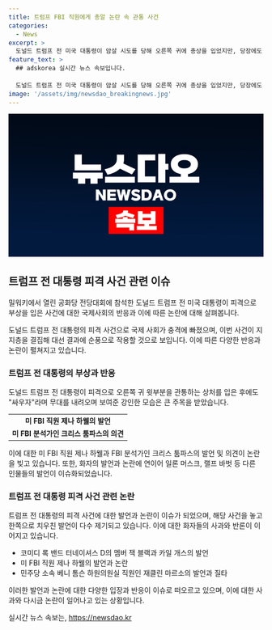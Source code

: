 ```yaml
---
title: 트럼프 FBI 직원에게 총알 논란 속 관통 사건
categories:
  - News
excerpt: >
  도널드 트럼프 전 미국 대통령이 암살 시도를 당해 오른쪽 귀에 총상을 입었지만, 당장에도 무대에서 단상을 내려내며 싸우자라고 외쳤다. 사건 이후 국제 사회의 충격과 함께, 트럼프 지지층을 결집시키며 대선 결과에 영향을 미칠 것으로 보인다는 관측이 나왔다. FBI 직원의 폭언과 총기 규제에 대한 발언으로 논란이 일기도 했다. 암살 시도에 대한 비난과 사과가 이어졌지만, 이 사건이 정치적인 갈등을 촉발시키고 있다.
feature_text: >
  ## adskorea 실시간 뉴스 속보입니다.

  도널드 트럼프 전 미국 대통령이 암살 시도를 당해 오른쪽 귀에 총상을 입었지만, 당장에도 무대에서 단상을 내려내며 싸우자라고 외쳤다. 사건 이후 국제 사회의 충격과 함께, 트럼프 지지층을 결집시키며 대선 결과에 영향을 미칠 것으로 보인다는 관측이 나왔다. FBI 직원의 폭언과 총기 규제에 대한 발언으로 논란이 일기도 했다. 암살 시도에 대한 비난과 사과가 이어졌지만, 이 사건이 정치적인 갈등을 촉발시키고 있다.
image: '/assets/img/newsdao_breakingnews.jpg'
---
```


<p><img src="/assets/img/newsdao_breakingnews.jpg" alt="adskorea 속보" /></p>

<h2 data-ke-size="size26">트럼프 전 대통령 피격 사건 관련 이슈</h2>

<p>밀워키에서 열린 공화당 전당대회에 참석한 도널드 트럼프 전 미국 대통령이 피격으로 부상을 입은 사건에 대한 국제사회의 반응과 이에 따른 논란에 대해 살펴봅니다.</p>

<p data-ke-size="size16">도널드 트럼프 전 대통령의 피격 사건으로 국제 사회가 충격에 빠졌으며, 이번 사건이 지지층을 결집해 대선 결과에 순풍으로 작용할 것으로 보입니다. 이에 따른 다양한 반응과 논란이 펼쳐지고 있습니다.</p>

<h3 data-ke-size="size24">트럼프 전 대통령의 부상과 반응</h3>

<p>도널드 트럼프 전 대통령이 피격으로 오른쪽 귀 윗부분을 관통하는 상처를 입은 후에도 "싸우자"라며 무대를 내려오며 보여준 강인한 모습은 큰 주목을 받았습니다.</p>

<table>
  <tr>
    <td style="text-align: center; height: 17px;"><b>미 FBI 직원 제나 하웰의 발언</b></td>
  </tr>
  <tr>
    <td style="text-align: center; height: 17px;"><b>미 FBI 분석가인 크리스 툼파스의 의견</b></td>
  </tr>
</table>

<p data-ke-size="size16">이에 대한 미 FBI 직원 제나 하웰과 FBI 분석가인 크리스 툼파스의 발언 및 의견이 논란을 빚고 있습니다. 또한, 화자의 발언과 논란에 연이어 일론 머스크, 랠프 바벗 등 다른 인물들의 발언이 이슈화되었습니다.</p>

<h3 data-ke-size="size24">트럼프 전 대통령 피격 사건 관련 논란</h3>

<p>트럼프 전 대통령의 피격 사건에 대한 발언과 논란이 이슈가 되었으며, 해당 사건을 놓고 한쪽으로 치우친 발언이 다수 제기되고 있습니다. 이에 대한 화자들의 사과와 반론이 이어지고 있습니다.</p>

<ul>
  <li>코미디 록 밴드 터네이셔스 D의 멤버 잭 블랙과 카일 개스의 발언</li>
  <li>미 FBI 직원 제나 하웰의 발언과 논란</li>
  <li>민주당 소속 베니 톰슨 하원의원실 직원인 재클린 마르소의 발언과 질타</li>
</ul>

<p data-ke-size="size16">이러한 발언과 논란에 대한 다양한 입장과 반응이 이슈로 떠오르고 있으며, 이에 대한 사과와 다시금 논란이 일어나고 있는 상황입니다.</p>
실시간 뉴스 속보는, <a href="https://newsdao.kr" rel="dofollow">https://newsdao.kr</a>


